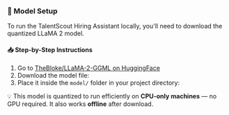 ### 🔧 Model Setup

To run the TalentScout Hiring Assistant locally, you'll need to download the quantized LLaMA 2 model.

#### 📥 Step-by-Step Instructions

1. Go to [TheBloke/LLaMA-2-GGML on HuggingFace](https://huggingface.co/TheBloke/Llama-2-7B-Chat-GGML)
2. Download the model file:
3. Place it inside the `model/` folder in your project directory:

💡 This model is quantized to run efficiently on **CPU-only machines** — no GPU required. It also works **offline** after download.

